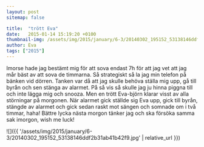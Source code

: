 ```yaml
---
layout: post
sitemap: false

title:  "trött Eva"
date:   2015-01-14 15:19:20 +0100
thumbnail-img: /assets/img/2015/january/6-3/20140302_195152_53138146ddf2b31ab41b42f9.jpg
author: Eva
tags: ["2015"]
---
```


Imorse hade jag bestämt mig för att sova endast 7h för att jag vet att jag mår bäst av att sova de timmarna. Så strategiskt så la jag min telefon på bänken vid dörren. Tanken var då att jag skulle behöva ställa mig upp, gå till byrån och sen stänga av alarmet. På så vis så skulle jag ju hinna piggna till och inte lägga mig och snooza. Men en trött Eva-björn klarar visst av alla störningar på morgonen. När alarmet gick ställde sig Eva upp, gick till byrån, stängde av alarmet och gick sedan raskt mot sängen och somnade om i två timmar, haha! Bättre lycka nästa morgon tänker jag och ska försöka samma sak imorgon, wish me luck!

![]({{ '/assets/img/2015/january/6-3/20140302_195152_53138146ddf2b31ab41b42f9.jpg'  | relative_url }})

